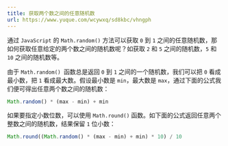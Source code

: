 ```yaml
---
title: 获取两个数之间的任意随机数
url: https://www.yuque.com/wcywxq/sd8kbc/vhngph
---
```


通过 `JavaScript` 的 `Math.random()` 方法可以获取 `0` 到 `1` 之间的任意随机数，那如何获取任意给定的两个数之间的随机数呢？如获取 `2` 和 `5` 之间的随机数，`5` 和 `10` 之间的随机数等。

由于 `Math.random() `函数总是返回 `0` 到 `1` 之间的一个随机数，我们可以把 `0` 看成最小数，把 `1` 看成最大数。假设最小数是 `min`，最大数是 `max`，通过下面的公式我们便可得出任意两个数之间的随机数：

```javascript
Math.random() * (max - min) + min
```

如果要指定小数位数，可以使用 `Math.round()` 函数。如下面的公式返回任意两个整数之间的随机数，结果保留 `1` 位小数：

```javascript
Math.round((Math.random() * (max - min) + min) * 10) / 10
```
